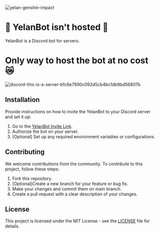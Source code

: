 
![yelan-genshin-impact](https://github.com/f-mohamed-abdullah/YelanBot/assets/115330277/1a577634-3f66-46c5-b8c8-c1ea9e38407b)

# 🚧 YelanBot isn't hosted 🚧

YelanBot is a Discord bot for servers.

# Only way to host the bot at no cost 😿

![discord-this-is-a-server-bfc6e7690c092d5cb4bc1db9bd56807b](https://github.com/f-mohamed-abdullah/YelanBot/assets/115330277/61aebb33-1738-435f-8253-70527e674d3e)


## Installation

Provide instructions on how to invite the YelanBot to your Discord server and set it up:

1. Go to the [YelanBot Invite Link](https://discord.com/oauth2/authorize?client_id=1151096857515278377&permissions=8&scope=bot).
2. Authorize the bot on your server.
3. [Optional] Set up any required environment variables or configurations.



## Contributing

We welcome contributions from the community. To contribute to this project, follow these steps:

1. Fork this repository.
2. [Optional]Create a new branch for your feature or bug fix.
3. Make your changes and commit them on main branch.
4. Create a pull request with a clear description of your changes.

## License

This project is licensed under the MIT License - see the [LICENSE](LICENSE) file for details.

